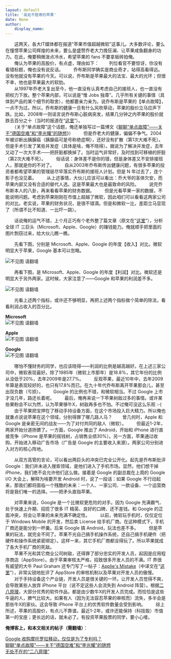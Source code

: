 ```yaml
---
layout: default
title: '高处不胜寒的苹果'
date: None
author:
    display_name: 
---
```


　　这两天，各大IT媒体都在报道“苹果市值超越微软”这事儿。大多数评论，要么在憧憬苹果公司辉煌的未来，要么是盛赞乔老大力挽狂澜、让苹果咸鱼翻身的功力。在此，俺要稍微泼点冷水，希望苹果的 fans 不要拿板砖拍俺。  
　　俺认为苹果的高股价，有点虚，理由如下： 　　列位看官不要惊讶，你没有看错标题，俺也没有说反话。 　　乔布斯同学确实是商业奇才，站得高看得远。没有他就没有苹果的今天。可以说，乔布斯是苹果最大的法宝、最大的光环；但很不幸，他也是苹果最大的软肋。  
　　从1997年乔老大复出至今，他一直没有认真考虑自己的接班人，也一直没有把权力下放。整个苹果内部，可以说是“惟 Jobs 独尊”。几乎所有关键的事情（具体到产品的某个细节的取舍），他都要亲力亲为。说乔布斯是苹果的【单点故障】，一点不为过。所以，乔布斯的健康一旦有什么风吹草动，苹果的股价立马应声下跌。比如，2008年一则谣言说乔布斯心脏病突发，结果几分钟之内苹果的股价就跌去百分之十（当时的报道在“[这里](http://money.cnn.com/2008/10/03/technology/apple/index.htm)”）。  
　　（关于“单点故障”这个话题，俺还单独写过一篇博文《[聊聊“单点故障”——关于“德国空难”和“李光耀”的随想](https://program-think.blogspot.com/2015/04/Single-Point-of-Failure.html)》） 　　但是乔老大的健康，偏偏不争气。2004年被诊断出胰腺癌（胰腺癌可是号称绝症啊），还好没有扩散（第1次大难不死）。但是手术引发了某些并发症（具体是啥，俺不晓得）。据说为了解决并发症，去年又动了一次大手术——把肝脏都换掉了。当时运气非常好，及时找到可移植的肝脏（第2次大难不死）。 　　俗话说：身体差不是你的错，但是身体差又不安排接班人，那就是你的不对了。 　　自从2003年乔布斯传出健康问题，有很多苹果的投资者都希望苹果的管理层尽早落实乔布斯的接班人计划。但是 N 年过去了，连个影子也没见着。 　　从上述事情，大伙儿应该可以看出：乔大爷的圣体欠安，而苹果内部又没有合适的替代人选。这是苹果最大也是最致命的风险。 　　说完乔布斯本人的八卦，再来看看苹果的财务数据。 　　但是光看苹果一家的数据，不能说明问题。考虑到苹果刚刚在市值上超越了微软，因此咱们可以看看这两家公司的对比。老实说，苹果的财务状况，是很不错滴。但是和微软一比，差距立马显现了（所谓不比不知道、一比吓一跳）。

　　话说俺的运气不错，上个月正巧有个老外整了篇文章（原文在“[这里](http://royal.pingdom.com/2010/04/09/the-money-made-by-microsoft-apple-and-google-1985-until-today/)”），分析全球 IT 三巨头（Microsoft、Apple、Google）的赚钱能力。俺就顺手把里面的图片剽窃过来，给大伙儿瞧一瞧。

　　先看下图，分别是 Microsoft、Apple、Google 的年度【收入】对比。微软明显大于苹果，Google 基本可以忽略。

![不见图 请翻墙](https://lh6.googleusercontent.com/BucTgHael2ktU3bf3_S_y_N0AIvq20n80FCVwi5WhvUxhVnzxGBwQtFz16MMKuNfKlNngRgOhCj1r0VQnYbhwyAuyylAt3wlcUWbaY2hZyUy5KThAtgdNmyUV2uLJ2FRwaDKeeLE)

  
　　再看下图，是 Microsoft、Apple、Google 的年度【利润】对比。微软还是明显大于另外两家。这时候，大家注意了——Google 和苹果的利润差不多。

![不见图 请翻墙](https://lh6.googleusercontent.com/FAOJKhSOLNz5ZgemscQyk2_wOxlDb83EelynO9tjDzcjoExTmrgk9__RzWo8Pn0wfeQhXGJ7fHGD8yfLs6fX1iYAx3A8HpCH9QXXFFcQa3FMK1DdA8oVDeN5xgzTWXfK0ds8vEBk)

  
　　光看上述两个指标，或许还不够明显，再把上述两个指标做个简单的除法，看看利润占收入的百分比。

**Microsoft**  
![不见图 请翻墙](https://lh6.googleusercontent.com/NxIw0-oGwawpAckDUsjaBrajxeL9HZZtfSL5_f5wAWvNg6ugY4ffn9FGQREWwaa-TvuXDAoN-OE6g5uKPHpSwpGv7BOlETNYAuM7lzHzU-7YefaUUAtau9XHJ6gN-rcJErVDZftY)

  

**Apple**  
![不见图 请翻墙](https://lh6.googleusercontent.com/J07JWk6uQuTJpu5ESkCXWW5TKBqfLn88DX5u3_3sLRG1yq6-HVpt1lg2dj2XiK9UFnLqc356gsT9mH0rI-w7GyEKqXLoCOqJ2Dbcti5SvEBvmGz_0iiS5Bpw-ySP_MDfPDvXZbBD)

  

**Google**  
![不见图 请翻墙](https://lh3.googleusercontent.com/tEAEzUmHt4pgkwKv6upBnkNgPT_10Rh7lj54V9tMLm2HDO7s7GDaN4hWHequKVUJVELp-52zA0NPMsRE_5wd-jY_mvWPEQZIdjHtcSohziGIr8EslhWHrligu-ndaOywJjjPe054)

　　哪怕不懂财务的同学，也应该晓得——利润的比例是越高越好。在上述三家公司中，微软表现最好。除了1985年（微软上市那年）是18.8%，其它年份的比例从没低于20%，去年2009年是27.7%。 　　反观苹果，最近10年中，去年2009年算是表现较好的，也只有17.8%而已。在九十年代乔布斯离开苹果那会儿，甚至出现负数（亏损）。 　　Google 的比例也不错，和微软相当。不过 Google 上市才没几年，路还长着呢。 　　最后，俺再来说一下苹果树敌过多的事情。或许某些果粉会不以为然，认为苹果够牛X，树敌再多也不怕。不过俺可没这么乐观 :-( 　　由于苹果把宝押在了移动手持设备方面，在这个市场投入巨大精力。所以俺也就重点说说苹果在这个领域，分别得罪了哪几路人马？ 　　曾几何时，Apple 和 Google 是亲密无间的战友——为了对付共同的敌人（微软）。 　　但最近1-2年，两家开始分道扬镳了。一方面，Google 推出了 Android，开始和 iPhone 进行直接竞争（iPhone 是苹果的摇钱树，占销售业绩30%）。另一方面，苹果通过收购，开始进入移动广告市场（广告是 Google 的主要收入来源）。两家公司分别进入对方的核心阵地。

　　从双方高管的言论，可以看出两巨头的冲突已完全公开化。起先是乔布斯批评 Google：我们并未进入搜索领域，是他们进入了手机市场。显然，他们想干掉 iPhone，我们绝不会允许他们这么做。接着是 Google 的副总裁在上周的 Google I/O 大会上，解释为啥要开发 Android 时，说了一段话：如果 Google 不行动起来，那我们都将面临一个残酷的未来：一个人、一家公司、一款设备、一个运营商将是我们唯一的选择。——把矛头直指苹果。

　　对苹果来说，Google 是一个比微软更危险的对手。因为 Google 充满霸气、处于快速上升期、招揽了很多 IT 精英、良好的口碑、还不差钱。和 Google 的正面冲突，将会让苹果的未来充满不确定性。 　　以前，微软玩手机时，仅仅定位于 Windows Mobile 的开发，然后卖 License 给手机厂商。在这种模式下，手机厂商还是能分到一杯羹。后来 Google 搞 Android，玩法也差不多。 　　但是苹果的玩法，就完全不同了。苹果不光自己搞手机操作系统，还自己搞手机硬件（把硬件和操作系统紧密绑定）。这样一来，其它手机厂商都没得玩了。所以苹果就成了各大手机厂商的死敌。  
　　苹果不光和其它商业公司树敌，还得罪了部分忠实的开发人员，起因是应用程序商店（AppStore）。由于苹果审核太严格，招致很多开发人员的不满。IT 界很有威望的大牛 Paul Graham 还专门写了一帖子：[Applie's Mistake](http://paulgraham.com/apple.html)（中译文在“[这里](http://apple4.us/2009/11/apple-mistake-and-y-combinator-rfs.html)”），非常尖锐地批评了 AppStore 的审核机制以及苹果对开发人员的傲慢。  
　　对于手持设备这个产业链，开发人员是很关键的一环。让开发人员觉得不爽，会导致某些人放弃 iPhone 平台（说不定这些人会流失到 Android 阵营）。根据[二八原理](https://program-think.blogspot.com/2009/02/80-20-principle-0-overview.html)，大部分优秀的软件作品，都是由少数牛X的开发人员完成。而恰恰是这些牛逼的人，脾气比较大。如果有人（因为无法容忍苹果的审核而）流失，多半会是那些牛X的家伙。这会导致 iPhone 平台上的优秀软件数量会受到影响。 　　综上所述，苹果的高股价，有点儿不靠谱。最近1-2年，或许还能保持（科技股）市值第一的宝座；更长远的话，就未必了。有投资苹果股票的同学，要小心喽。

**俺博客上，和本文相关的帖子（需翻墙）**：

  
[Google 收购摩托罗拉移动，仅仅是为了专利吗？](https://program-think.blogspot.com/2011/08/google-acquire-motorola.html)  
[聊聊“单点故障”——关于“德国空难”和“李光耀”的随想](https://program-think.blogspot.com/2015/04/Single-Point-of-Failure.html)  
[无处不在的“二八原理”](https://program-think.blogspot.com/2009/02/80-20-principle-0-overview.html)

